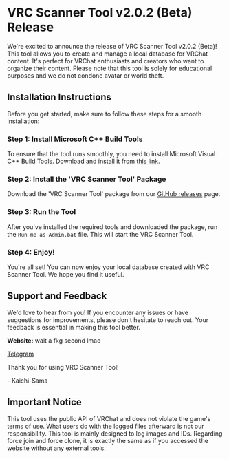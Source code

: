 # VRC Scanner Tool v2.0.2 (Beta) Release

We're excited to announce the release of VRC Scanner Tool v2.0.2 (Beta)! This tool allows you to create and manage a local database for VRChat content. It's perfect for VRChat enthusiasts and creators who want to organize their content. Please note that this tool is solely for educational purposes and we do not condone avatar or world theft.

## Installation Instructions

Before you get started, make sure to follow these steps for a smooth installation:

### Step 1: Install Microsoft C++ Build Tools

To ensure that the tool runs smoothly, you need to install Microsoft Visual C++ Build Tools. Download and install it from [this link](https://www.microsoft.com/store/productId/9NRWMJP3717K?ocid=pdpshare).

### Step 2: Install the 'VRC Scanner Tool' Package

Download the 'VRC Scanner Tool' package from our [GitHub releases](https://github.com/Kawaii-Squad/VRCST/releases/tag/VRCST) page.

### Step 3: Run the Tool

After you've installed the required tools and downloaded the package, run the `Run me as Admin.bat` file. This will start the VRC Scanner Tool.

### Step 4: Enjoy!

You're all set! You can now enjoy your local database created with VRC Scanner Tool. We hope you find it useful.

## Support and Feedback

We'd love to hear from you! If you encounter any issues or have suggestions for improvements, please don't hesitate to reach out. Your feedback is essential in making this tool better.

**Website:** wait a fkg second lmao

[Telegram](https://t.me/+uIv0MsARg4oyZTBh)

Thank you for using VRC Scanner Tool!

\- Kaichi-Sama

## Important Notice

This tool uses the public API of VRChat and does not violate the game's terms of use. What users do with the logged files afterward is not our responsibility. This tool is mainly designed to log images and IDs. Regarding force join and force clone, it is exactly the same as if you accessed the website without any external tools.
